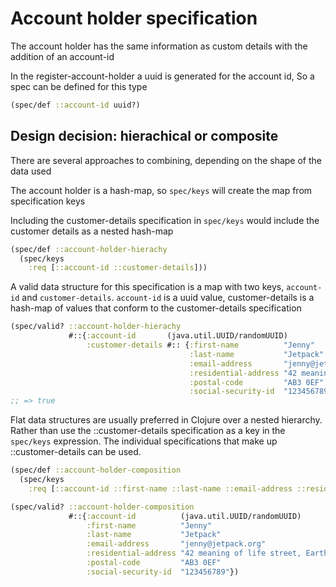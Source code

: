 # Account holder specification
The account holder has the same information as custom details with the addition of an account-id

In the register-account-holder a uuid is generated for the account id, So a spec can be defined for this type

```clojure
(spec/def ::account-id uuid?)
```

## Design decision: hierachical or composite
There are several approaches to combining, depending on the shape of the data used

The account holder is a hash-map, so `spec/keys` will create the map from specification keys

Including the customer-details specification in `spec/keys` would include the customer details as a nested hash-map

```clojure
(spec/def ::account-holder-hierachy
  (spec/keys
    :req [::account-id ::customer-details]))
```

A valid data structure for this specification is a map with two keys, `account-id` and `customer-details`. `account-id` is a uuid value, customer-details is a hash-map of values that conform to the customer-details specification

```clojure
(spec/valid? ::account-holder-hierachy
             #::{:account-id       (java.util.UUID/randomUUID)
                 :customer-details #:: {:first-name          "Jenny"
                                        :last-name           "Jetpack"
                                        :email-address       "jenny@jetpack.org"
                                        :residential-address "42 meaning of life street, Earth"
                                        :postal-code         "AB3 0EF"
                                        :social-security-id  "123456789"}})
;; => true
```

Flat data structures are usually preferred in Clojure over a nested hierarchy. Rather than use the ::customer-details specification as a key in the `spec/keys` expression. The individual specifications that make up ::customer-details can be used.

```clojure
(spec/def ::account-holder-composition
  (spec/keys
    :req [::account-id ::first-name ::last-name ::email-address ::residential-address ::social-security-id]))
```

```clojure
(spec/valid? ::account-holder-composition
             #::{:account-id          (java.util.UUID/randomUUID)
                 :first-name          "Jenny"
                 :last-name           "Jetpack"
                 :email-address       "jenny@jetpack.org"
                 :residential-address "42 meaning of life street, Earth"
                 :postal-code         "AB3 0EF"
                 :social-security-id  "123456789"})
```
